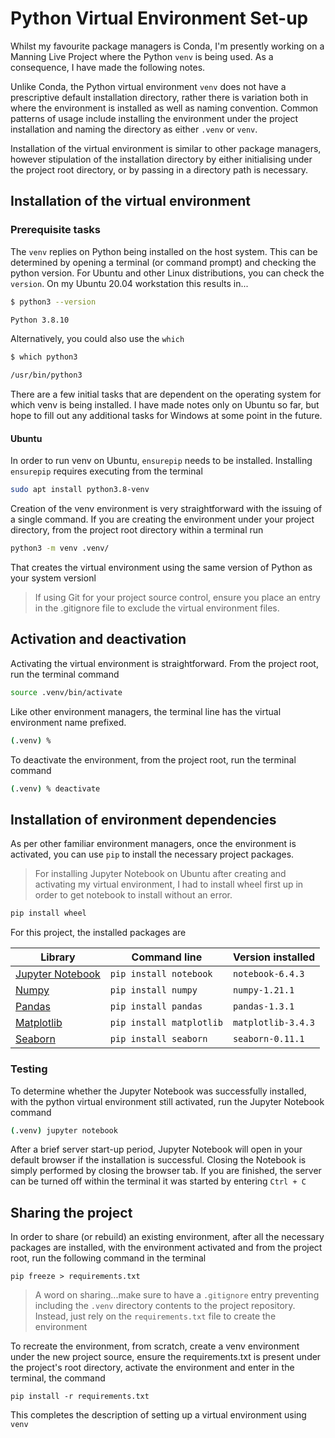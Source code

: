 # Python Virtual Environment Set-up

Whilst my favourite package managers is Conda, I'm presently working on a Manning Live Project where the Python `venv` is being used. As a consequence, I have made the following notes.

Unlike Conda, the Python virtual environment `venv` does not have a prescriptive default installation directory, rather there is variation both in where the environment is installed as well as naming convention. Common patterns of usage include installing the environment under the project installation and naming the directory as either `.venv` or `venv`.

Installation of the virtual environment is similar to other package managers, however stipulation of the installation directory by either initialising under the project root directory, or by passing in a directory path is necessary.

## Installation of the virtual environment

### Prerequisite tasks

The `venv` replies on Python being installed on the host system. This can be determined by opening a terminal (or command prompt) and checking the python version. For Ubuntu and other Linux distributions, you can check  the `version`. On my Ubuntu 20.04 workstation this results in...

```bash
$ python3 --version

Python 3.8.10
```

Alternatively, you could also use the `which`

```bash
$ which python3

/usr/bin/python3
```

There are a few initial tasks that are dependent on the operating system for which venv is being installed. I have made notes only on Ubuntu so far, but hope to fill out any additional tasks for Windows at some point in the future.

#### Ubuntu

In order to run venv on Ubuntu, `ensurepip` needs to be installed. Installing `ensurepip` requires executing from the terminal

```bash
sudo apt install python3.8-venv
```

Creation of the venv environment is very straightforward with the issuing of a single command. If you are creating the environment under your project directory, from the project root directory within a terminal run

```bash
python3 -m venv .venv/
```

That creates the virtual environment using the same version of Python as your system versionl

> If using Git for your project source control, ensure you place an entry in the .gitignore file to exclude the virtual environment files.

## Activation and deactivation

Activating the virtual environment is straightforward. From the project root, run the terminal command

```bash
source .venv/bin/activate
```

Like other environment managers, the terminal line has the virtual environment name prefixed.

```bash
(.venv) %
```

To deactivate the environment, from the project root, run the terminal command

```bash
(.venv) % deactivate
```

## Installation of environment dependencies

As per other familiar environment managers, once the environment is activated, you can use `pip` to install the necessary project packages. 

> For installing Jupyter Notebook on Ubuntu after creating and activating my virtual environment, I had to install wheel first up in order to get notebook to install without an error.

```bash
pip install wheel
```

For this project, the installed packages are

| Library                                              | Command line             | Version installed  |
| ---------------------------------------------------- | ------------------------ | ------------------ |
| [Jupyter Notebook](https://jupyter.org/install.html) | `pip install notebook`   | `notebook-6.4.3`   |
| [Numpy](https://numpy.org/)                          | `pip install numpy`      | `numpy-1.21.1`     |
| [Pandas](https://pandas.pydata.org/)                 | `pip install pandas`     | `pandas-1.3.1`     |
| [Matplotlib](https://matplotlib.org/)                | `pip install matplotlib` | `matplotlib-3.4.3` |
| [Seaborn](https://seaborn.pydata.org/)               | `pip install seaborn`    | `seaborn-0.11.1`   |

### Testing

To determine whether the Jupyter Notebook was successfully installed, with the python virtual environment still activated, run the Jupyter Notebook command

```bash
(.venv) jupyter notebook
```

After a brief server start-up period, Jupyter Notebook will open in your default browser if the installation is successful. Closing the Notebook is simply performed by closing the browser tab. If you are finished, the server can be turned off within the terminal it was started by entering `Ctrl + C`

## Sharing the project

In order to share (or rebuild) an existing environment, after all the necessary packages are installed, with the environment activated and from the project root, run the following command in the terminal

`pip freeze > requirements.txt`

> A word on sharing...make sure to have a `.gitignore` entry preventing including the `.venv` directory contents to the project repository. Instead, just rely on the `requirements.txt` file to create the environment

To recreate the environment, from scratch, create a venv environment under the new project source, ensure the requirements.txt is present under the project's root directory, activate the environment and enter in the terminal, the command

 `pip install -r requirements.txt`

This completes the description of setting up a virtual environment using `venv`
